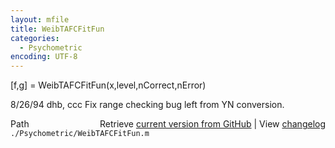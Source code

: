 ```yaml
---
layout: mfile
title: WeibTAFCFitFun
categories:
  - Psychometric
encoding: UTF-8
---
```


[f,g] = WeibTAFCFitFun(x,level,nCorrect,nError)  

8/26/94     dhb, ccc    Fix range checking bug left from YN conversion.  


<div class="code_header" style="text-align:right;">
  <span style="float:left;">Path&nbsp;&nbsp;</span> <span class="counter">Retrieve <a href=
  "https://raw.github.com/Psychtoolbox-3/Psychtoolbox-3/beta/./Psychometric/WeibTAFCFitFun.m">current version from GitHub</a> | View <a href=
  "https://github.com/Psychtoolbox-3/Psychtoolbox-3/commits/beta/./Psychometric/WeibTAFCFitFun.m">changelog</a></span>
</div>
<div class="code">
  <code>./Psychometric/WeibTAFCFitFun.m</code>
</div>
